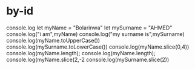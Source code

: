 # by-id
console.log
let myName = "Bolarinwa"
let mySurname = "AHMED"
console.log("i am",myName)
console.log("my surname is",mySurname)
console.log(myName.toUpperCase())
console.log(mySurname.toLowerCase())
console.log(myName.slice(0,4))
console.log(myName.length);
console.log(myName.length);
console.log(myName.slice(2,-2
console.log(mySurname.slice(2))

